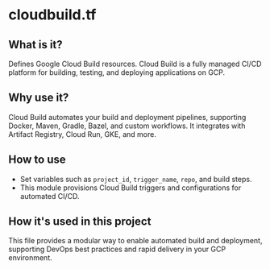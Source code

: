 # cloudbuild.tf

## What is it?
Defines Google Cloud Build resources. Cloud Build is a fully managed CI/CD platform for building, testing, and deploying applications on GCP.

## Why use it?
Cloud Build automates your build and deployment pipelines, supporting Docker, Maven, Gradle, Bazel, and custom workflows. It integrates with Artifact Registry, Cloud Run, GKE, and more.

## How to use
- Set variables such as `project_id`, `trigger_name`, `repo`, and build steps.
- This module provisions Cloud Build triggers and configurations for automated CI/CD.

## How it's used in this project
This file provides a modular way to enable automated build and deployment, supporting DevOps best practices and rapid delivery in your GCP environment.

